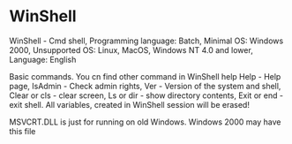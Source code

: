 # WinShell
WinShell - Cmd shell, 
Programming language: Batch, 
Minimal OS: Windows 2000, 
Unsupported OS: Linux, MacOS, Windows NT 4.0 and lower, 
Language: English

Basic commands. You cn find other command in WinShell help
Help - Help page, 
IsAdmin - Check admin rights, 
Ver - Version of the system and shell, 
Clear or cls - clear screen, 
Ls or dir - show directory contents, 
Exit or end - exit shell. All variables, created in WinShell session will be erased!

MSVCRT.DLL is just for running on old Windows. Windows 2000 may have this file

<end of file>
